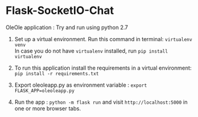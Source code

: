 Flask-SocketIO-Chat
===================

OleOle application : Try and run using python 2.7

1. Set up a virtual environment. Run this command in terminal:
`virtualenv venv`</br>
In case you do not have `virtualenv` installed, run `pip install virtualenv`

2. To run this application install the requirements in a virtual environment:
`pip install -r requirements.txt`

3. Export oleoleapp.py as environment variable : `export FLASK_APP=oleoleapp.py`

4. Run the app : `python -m flask run` and visit `http://localhost:5000` in one or more browser tabs.
